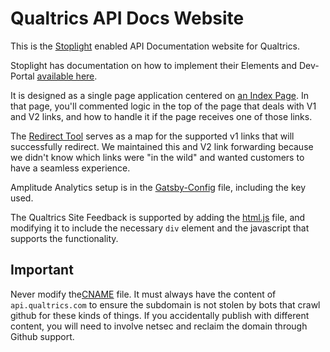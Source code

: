# Qualtrics API Docs Website

This is the [Stoplight](https://stoplight.io/) enabled API Documentation website for Qualtrics.

Stoplight has documentation on how to implement their Elements and Dev-Portal [available here](https://meta.stoplight.io/).

It is designed as a single page application centered on [an Index Page](./src/pages/index.tsx). In that page, you'll commented logic in the top of the page that deals with V1 and V2 links, and how to handle it if the page receives one of those links.

The [Redirect Tool](./src/services/redirectTool.ts) serves as a map for the supported v1 links that will successfully redirect. We maintained this and V2 link forwarding because we didn't know which links were "in the wild" and wanted customers to have a seamless experience.

Amplitude Analytics setup is in the [Gatsby-Config](./gatsby-config.js) file, including the key used.

The Qualtrics Site Feedback is supported by adding the [html.js](./src/html.js) file, and modifying it to include the necessary `div` element and the javascript that supports the functionality.

## Important

Never modify the[CNAME](./static/CNAME) file. It must always have the content of `api.qualtrics.com` to ensure the subdomain is not stolen by bots that crawl github for these kinds of things. If you accidentally publish with different content, you will need to involve netsec and reclaim the domain through Github support.
